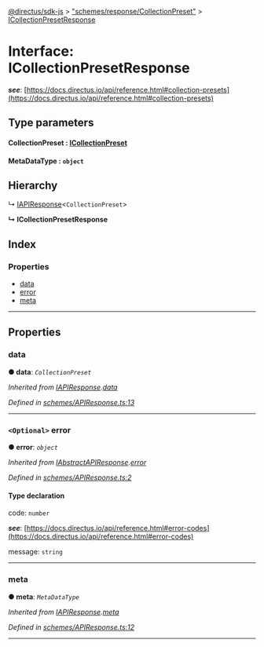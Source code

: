 [@directus/sdk-js](../README.md) > ["schemes/response/CollectionPreset"](../modules/_schemes_response_collectionpreset_.md) > [ICollectionPresetResponse](../interfaces/_schemes_response_collectionpreset_.icollectionpresetresponse.md)

# Interface: ICollectionPresetResponse

*__see__*: [https://docs.directus.io/api/reference.html#collection-presets](https://docs.directus.io/api/reference.html#collection-presets)

## Type parameters
#### CollectionPreset :  [ICollectionPreset](_schemes_directus_collectionpreset_.icollectionpreset.md)
#### MetaDataType :  `object`
## Hierarchy

↳  [IAPIResponse](_schemes_apiresponse_.iapiresponse.md)<`CollectionPreset`>

**↳ ICollectionPresetResponse**

## Index

### Properties

* [data](_schemes_response_collectionpreset_.icollectionpresetresponse.md#data)
* [error](_schemes_response_collectionpreset_.icollectionpresetresponse.md#error)
* [meta](_schemes_response_collectionpreset_.icollectionpresetresponse.md#meta)

---

## Properties

<a id="data"></a>

###  data

**● data**: *`CollectionPreset`*

*Inherited from [IAPIResponse](_schemes_apiresponse_.iapiresponse.md).[data](_schemes_apiresponse_.iapiresponse.md#data)*

*Defined in [schemes/APIResponse.ts:13](https://github.com/janbiasi/sdk-js/blob/0ae3664/src/schemes/APIResponse.ts#L13)*

___
<a id="error"></a>

### `<Optional>` error

**● error**: *`object`*

*Inherited from [IAbstractAPIResponse](_schemes_apiresponse_.iabstractapiresponse.md).[error](_schemes_apiresponse_.iabstractapiresponse.md#error)*

*Defined in [schemes/APIResponse.ts:2](https://github.com/janbiasi/sdk-js/blob/0ae3664/src/schemes/APIResponse.ts#L2)*

#### Type declaration

 code: `number`

*__see__*: [https://docs.directus.io/api/reference.html#error-codes](https://docs.directus.io/api/reference.html#error-codes)

 message: `string`

___
<a id="meta"></a>

###  meta

**● meta**: *`MetaDataType`*

*Inherited from [IAPIResponse](_schemes_apiresponse_.iapiresponse.md).[meta](_schemes_apiresponse_.iapiresponse.md#meta)*

*Defined in [schemes/APIResponse.ts:12](https://github.com/janbiasi/sdk-js/blob/0ae3664/src/schemes/APIResponse.ts#L12)*

___


